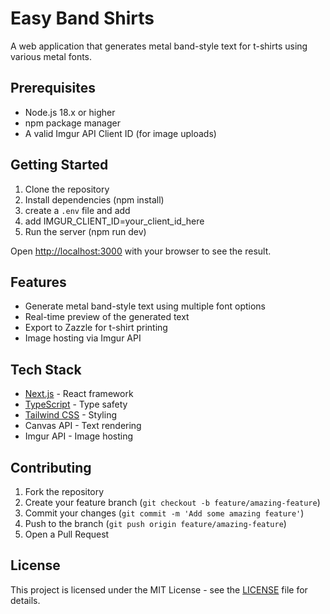 # Easy Band Shirts

A web application that generates metal band-style text for t-shirts using various metal fonts.

## Prerequisites

- Node.js 18.x or higher
- npm package manager
- A valid Imgur API Client ID (for image uploads)

## Getting Started

1. Clone the repository
2. Install dependencies (npm install)
3. create a `.env` file and add 
4. add IMGUR_CLIENT_ID=your_client_id_here
5. Run the server (npm run dev)


Open [http://localhost:3000](http://localhost:3000) with your browser to see the result.

## Features

- Generate metal band-style text using multiple font options
- Real-time preview of the generated text
- Export to Zazzle for t-shirt printing
- Image hosting via Imgur API

## Tech Stack

- [Next.js](https://nextjs.org/) - React framework
- [TypeScript](https://www.typescriptlang.org/) - Type safety
- [Tailwind CSS](https://tailwindcss.com/) - Styling
- Canvas API - Text rendering
- Imgur API - Image hosting


## Contributing

1. Fork the repository
2. Create your feature branch (`git checkout -b feature/amazing-feature`)
3. Commit your changes (`git commit -m 'Add some amazing feature'`)
4. Push to the branch (`git push origin feature/amazing-feature`)
5. Open a Pull Request

## License

This project is licensed under the MIT License - see the [LICENSE](LICENSE) file for details.
